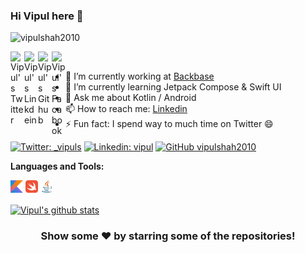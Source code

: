 ### Hi Vipul here 👋
<p align="left"> <img src="https://komarev.com/ghpvc/?username=vipulshah2010&label=Profile Views&color=blue&style=plastic" alt="vipulshah2010" /> </p>

<a href="https://twitter.com/_vipuls">
  <img align="left" alt="Vipul's Twitter" width="22px" src="https://cdn.jsdelivr.net/npm/simple-icons@v3/icons/twitter.svg" />
</a>
<a href="https://www.linkedin.com/in/vipulshah123/">
  <img align="left" alt="Vipul's Linkdein" width="22px" src="https://cdn.jsdelivr.net/npm/simple-icons@v3/icons/linkedin.svg" />
</a>
<a href="https://github.com/vipulshah2010">
  <img align="left" alt="Vipul's Github" width="22px" src="https://cdn.jsdelivr.net/npm/simple-icons@v3/icons/github.svg" />
</a>
<a href="https://www.facebook.com/happydroid">
  <img align="left" alt="Vipul's Facabook" width="22px" src="https://cdn.jsdelivr.net/npm/simple-icons@v3/icons/facebook.svg" />
</a>
<br/>

- 🔭 I’m currently working at [Backbase](https://www.backbase.com/)
- 🌱 I’m currently learning Jetpack Compose & Swift UI
- 💬 Ask me about Kotlin / Android
- 📫 How to reach me: [Linkedin](https://www.linkedin.com/in/vipulshah123/)
- ⚡ Fun fact: I spend way to much time on Twitter 😄

[![Twitter: _vipuls](https://img.shields.io/twitter/follow/_vipuls?style=social)](https://twitter.com/_vipuls)
[![Linkedin: vipul](https://img.shields.io/badge/-vipul-blue?style=flat-square&logo=Linkedin&logoColor=white&link=https://www.linkedin.com/in/vipulshah123/)](https://www.linkedin.com/in/vipulshah123/)
[![GitHub vipulshah2010](https://img.shields.io/github/followers/vipulshah2010?label=follow&style=social)](https://github.com/vipulshah2010)

**Languages and Tools:**  

<code><img height="20" src="https://raw.githubusercontent.com/github/explore/80688e429a7d4ef2fca1e82350fe8e3517d3494d/topics/kotlin/kotlin.png"></code>
<code><img height="20" src="https://raw.githubusercontent.com/github/explore/80688e429a7d4ef2fca1e82350fe8e3517d3494d/topics/swift/swift.png"></code>
<code><img height="20" src="https://raw.githubusercontent.com/github/explore/80688e429a7d4ef2fca1e82350fe8e3517d3494d/topics/java/java.png"></code>

<a href="https://github.com/vipulshah2010">
 <img align="center" src="https://github-readme-stats.vercel.app/api?username=vipulshah2010&show_icons=true&theme=dracula&line_height=27" alt="Vipul's github stats"/>
</a>

<div align="center">

### Show some ❤️ by starring some of the repositories!

</div>
